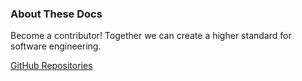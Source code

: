 ### About These Docs

Become a contributor! Together we can create a higher standard for software engineering.

[GitHub Repositories](https://github.com/ttatro32690)